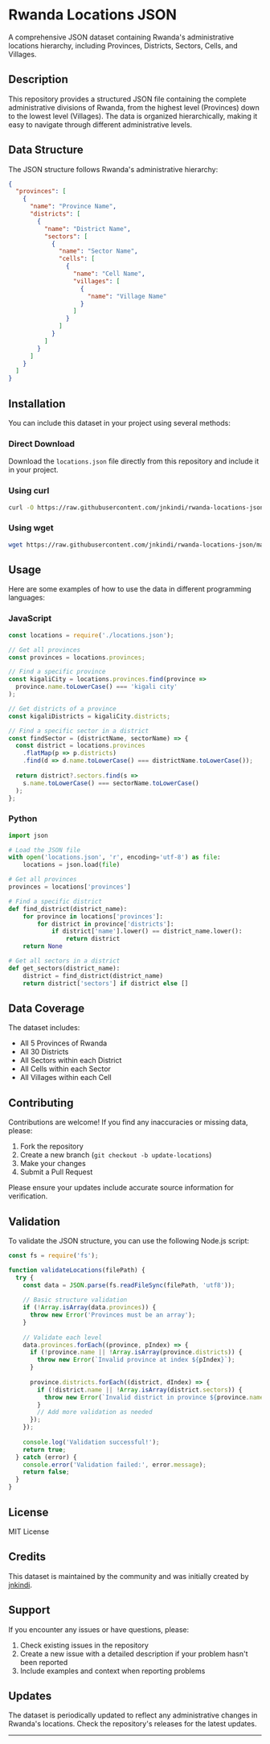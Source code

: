 # Rwanda Locations JSON

A comprehensive JSON dataset containing Rwanda's administrative locations hierarchy, including Provinces, Districts, Sectors, Cells, and Villages.

## Description

This repository provides a structured JSON file containing the complete administrative divisions of Rwanda, from the highest level (Provinces) down to the lowest level (Villages). The data is organized hierarchically, making it easy to navigate through different administrative levels.

## Data Structure

The JSON structure follows Rwanda's administrative hierarchy:

```json
{
  "provinces": [
    {
      "name": "Province Name",
      "districts": [
        {
          "name": "District Name",
          "sectors": [
            {
              "name": "Sector Name",
              "cells": [
                {
                  "name": "Cell Name",
                  "villages": [
                    {
                      "name": "Village Name"
                    }
                  ]
                }
              ]
            }
          ]
        }
      ]
    }
  ]
}
```

## Installation

You can include this dataset in your project using several methods:

### Direct Download
Download the `locations.json` file directly from this repository and include it in your project.

### Using curl
```bash
curl -O https://raw.githubusercontent.com/jnkindi/rwanda-locations-json/master/locations.json
```

### Using wget
```bash
wget https://raw.githubusercontent.com/jnkindi/rwanda-locations-json/master/locations.json
```

## Usage

Here are some examples of how to use the data in different programming languages:

### JavaScript
```javascript
const locations = require('./locations.json');

// Get all provinces
const provinces = locations.provinces;

// Find a specific province
const kigaliCity = locations.provinces.find(province => 
  province.name.toLowerCase() === 'kigali city'
);

// Get districts of a province
const kigaliDistricts = kigaliCity.districts;

// Find a specific sector in a district
const findSector = (districtName, sectorName) => {
  const district = locations.provinces
    .flatMap(p => p.districts)
    .find(d => d.name.toLowerCase() === districtName.toLowerCase());
  
  return district?.sectors.find(s => 
    s.name.toLowerCase() === sectorName.toLowerCase()
  );
};
```

### Python
```python
import json

# Load the JSON file
with open('locations.json', 'r', encoding='utf-8') as file:
    locations = json.load(file)

# Get all provinces
provinces = locations['provinces']

# Find a specific district
def find_district(district_name):
    for province in locations['provinces']:
        for district in province['districts']:
            if district['name'].lower() == district_name.lower():
                return district
    return None

# Get all sectors in a district
def get_sectors(district_name):
    district = find_district(district_name)
    return district['sectors'] if district else []
```

## Data Coverage

The dataset includes:
- All 5 Provinces of Rwanda
- All 30 Districts
- All Sectors within each District
- All Cells within each Sector
- All Villages within each Cell

## Contributing

Contributions are welcome! If you find any inaccuracies or missing data, please:

1. Fork the repository
2. Create a new branch (`git checkout -b update-locations`)
3. Make your changes
4. Submit a Pull Request

Please ensure your updates include accurate source information for verification.

## Validation

To validate the JSON structure, you can use the following Node.js script:

```javascript
const fs = require('fs');

function validateLocations(filePath) {
  try {
    const data = JSON.parse(fs.readFileSync(filePath, 'utf8'));
    
    // Basic structure validation
    if (!Array.isArray(data.provinces)) {
      throw new Error('Provinces must be an array');
    }
    
    // Validate each level
    data.provinces.forEach((province, pIndex) => {
      if (!province.name || !Array.isArray(province.districts)) {
        throw new Error(`Invalid province at index ${pIndex}`);
      }
      
      province.districts.forEach((district, dIndex) => {
        if (!district.name || !Array.isArray(district.sectors)) {
          throw new Error(`Invalid district in province ${province.name}`);
        }
        // Add more validation as needed
      });
    });
    
    console.log('Validation successful!');
    return true;
  } catch (error) {
    console.error('Validation failed:', error.message);
    return false;
  }
}
```

## License

MIT License

## Credits

This dataset is maintained by the community and was initially created by [jnkindi](https://github.com/jnkindi).

## Support

If you encounter any issues or have questions, please:
1. Check existing issues in the repository
2. Create a new issue with a detailed description if your problem hasn't been reported
3. Include examples and context when reporting problems

## Updates

The dataset is periodically updated to reflect any administrative changes in Rwanda's locations. Check the repository's releases for the latest updates.

---
